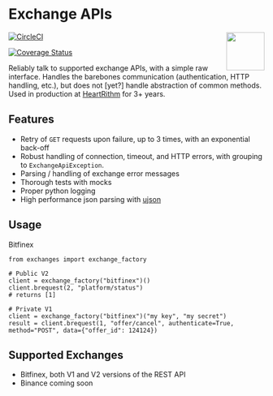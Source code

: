 # Exchange APIs
<img width="75" align="right" src="http://www.heartrithm.com/img/logo.png">

[![CircleCI](https://circleci.com/gh/heartrithm/exchanges.svg?style=svg)](https://circleci.com/gh/heartrithm/exchanges)

[![Coverage Status](https://coveralls.io/repos/github/heartrithm/exchanges/badge.svg?branch=master)](https://coveralls.io/github/heartrithm/exchanges?branch=master)

Reliably talk to supported exchange APIs, with a simple raw interface. Handles the barebones communication (authentication, HTTP handling, etc.), but does not [yet?] handle abstraction of common methods. Used in production at [HeartRithm](https://www.heartrithm.com) for 3+ years.

## Features
* Retry of `GET` requests upon failure, up to 3 times, with an exponential back-off
* Robust handling of connection, timeout, and HTTP errors, with grouping to `ExchangeApiException`.
* Parsing / handling of exchange error messages
* Thorough tests with mocks
* Proper python logging
* High performance json parsing with [ujson](https://pypi.org/project/ujson/)

## Usage

Bitfinex

```
from exchanges import exchange_factory

# Public V2
client = exchange_factory("bitfinex")()
client.brequest(2, "platform/status")
# returns [1]

# Private V1
client = exchange_factory("bitfinex")("my key", "my secret")
result = client.brequest(1, "offer/cancel", authenticate=True, method="POST", data={"offer_id": 124124})
```

## Supported Exchanges

* Bitfinex, both V1 and V2 versions of the REST API
* Binance coming soon


